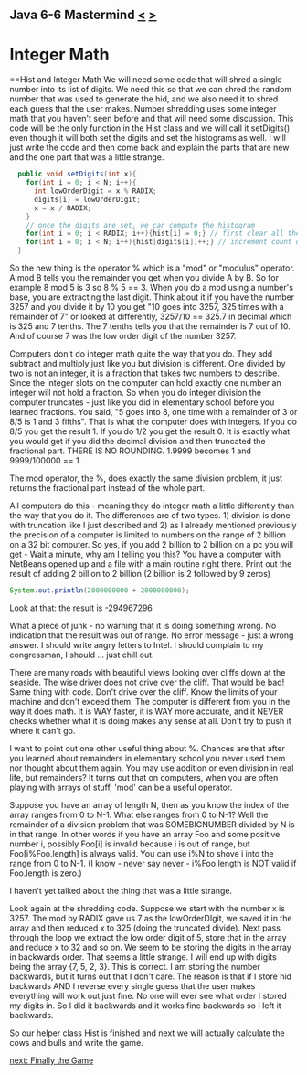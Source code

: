 ## Java 6-6 Mastermind [&LT;](Java0605.md) [&GT;](Java0607.md)
# Integer Math
==Hist and Integer Math
We will need some code that will shred a single number into its list of digits. We need this so that we can shred the random number that was used to generate the hid, and we also need it to shred each guess that the user makes. Number shredding uses some integer math that you haven't seen before and that will need some discussion. This code will be the only function in the Hist class and we will call it setDigits() even though it will both set the digits and set the histograms as well. I will just write the code and then come back and explain the parts that are new and the one part that was a little strange.

```java
  public void setDigits(int x){
    for(int i = 0; i < N; i++){
      int lowOrderDigit = x % RADIX;
      digits[i] = lowOrderDigit;
      x = x / RADIX;
    }
    // once the digits are set, we can compute the histogram
    for(int i = 0; i < RADIX; i++){hist[i] = 0;} // first clear all the counts
    for(int i = 0; i < N; i++){hist[digits[i]]++;} // increment count of the ith digit 
  }
```

So the new thing is the operator % which is a "mod" or "modulus" operator. A mod B tells you the remainder you get when you divide A by B. So for example 8 mod 5 is 3 so 8 % 5 == 3. When you do a mod using a number's base, you are extracting the last digit. Think about it if you have the number 3257 and you divide it by 10 you get "10 goes into 3257, 325 times with a remainder of 7" or looked at differently, 3257/10 == 325.7 in decimal which is 325 and 7 tenths. The 7 tenths tells you that the remainder is 7 out of 10. And of course 7 was the low order digit of the number 3257.

Computers don't do integer math quite the way that you do. They add subtract and multiply just like you but division is different. One divided by two is not an integer, it is a fraction that takes two numbers to describe. Since the integer slots on the computer can hold exactly one number an integer will not hold a fraction. So when you do integer division the computer truncates - just like you did in elementary school before you learned fractions. You said, "5 goes into 8, one time with a remainder of 3 or 8/5 is 1 and 3 fifths". That is what the computer does with integers. If you do 8/5 you get the result 1. If you do 1/2 you get the result 0. It is exactly what you would get if you did the decimal division and then truncated the fractional part. THERE IS NO ROUNDING. 1.9999 becomes 1 and 9999/100000 == 1

The mod operator, the %, does exactly the same division problem, it just returns the fractional part instead of the whole part.

All computers do this - meaning they do integer math a little differently than the way that you do it. The differences are of two types. 1) division is done with truncation like I just described and 2) as I already mentioned previously the precision of a computer is limited to numbers on the range of 2 billion on a 32 bit computer. So yes, if you add 2 billion to 2 billion on a pc you will get - Wait a minute, why am I telling you this? You have a computer with NetBeans opened up and a file with a main routine right there. Print out the result of adding 2 billion to 2 billion (2 billion is 2 followed by 9 zeros)

```java
System.out.println(2000000000 + 2000000000);
```

Look at that: the result is -294967296

What a piece of junk - no warning that it is doing something wrong. No indication that the result was out of range. No error message - just a wrong answer. I should write angry letters to Intel. I should complain to my congressman, I should ... just chill out.

There are many roads with beautiful views looking over cliffs down at the seaside. The wise driver does not drive over the cliff. That would be bad! Same thing with code. Don't drive over the cliff. Know the limits of your machine and don't exceed them. The computer is different from you in the way it does math. It is WAY faster, it is WAY more accurate, and it NEVER checks whether what it is doing makes any sense at all. Don't try to push it where it can't go.

I want to point out one other useful thing about %. Chances are that after you learned about remainders in elementary school you never used them nor thought about them again. You may use addition or even division in real life, but remainders? It turns out that on computers, when you are often playing with arrays of stuff, 'mod' can be a useful operator. 

Suppose you have an array of length N, then as you know the index of the array ranges from 0 to N-1. What else ranges from 0 to N-1? Well the remainder of a division problem that was SOMEBIGNUMBER divided by N is in that range. In other words if you have an array Foo and some positive number i, possibly Foo[i] is invalid because i is out of range, but Foo[i%Foo.length] is always valid. You can use i%N to shove i into the range from 0 to N-1. (I know - never say never - i%Foo.length is NOT valid if Foo.length is zero.)

I haven't yet talked about the thing that was a little strange.

Look again at the shredding code. Suppose we start with the number x is 3257. The mod by RADIX gave us 7 as the lowOrderDIgit, we saved it in the array and then reduced x to 325 (doing the truncated divide). Next pass through the loop we extract the low order digit of 5, store that in the array and reduce x to 32 and so on. We seem to be storing the digits in the array in backwards order. That seems a little strange. I will end up with digits being the array {7, 5, 2, 3}. This is correct. I am storing the number backwards, but it turns out that I don't care. The reason is that if I store hid backwards AND I reverse every single guess that the user makes everything will work out just fine. No one will ever see what order I stored my digits in. So I did it backwards and it works fine backwards so I left it backwards.

So our helper class Hist is finished and next we will actually calculate the cows and bulls and write the game.

 [next: Finally the Game](Java0607.md)